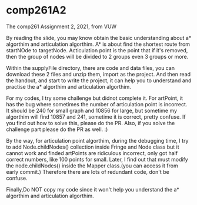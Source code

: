 # comp261A2
The comp261 Assignment 2, 2021, from VUW

By reading the slide, you may know obtain the basic understanding about  a* algorthim and articulation algorthim.
A* is about find the shortest route from startNOde to targetNode.
Acticulation point is the point that if it's removed, then the group of nodes will be divided to 2 groups even 3 groups or more.

Within the supplyFile directory, there are code and data files, you can download these 2 files and unzip them, import as the project.
And then read the handout, and start to write the project, it can help you to understand and practise the a* algorthim and articulation algorthim.

For my codes, I try some challenge but didnot complete it. For artPoint, it has the bug where sometimes the number of articulation point is incorrect. 
It should be 240 for small graph and 10856 for large, but sometime my algorthim will find 10857 and 241, sometime it is correct, pretty confuse.
If you find out how to solve this, please do the PR. Also, if you solve the challenge part please do the PR as well. :)

By the way, for articulation point algorthim, during the debugging time, I try to add Node.childNodes() collection inside Fringe and Node class
but it cannot work and finded artPoints are ridiculous incorrect, only got half correct numbers, like 100 points for small. 
Later, I find out that must modify the node.childNodes() inside the Mapper class.(you can access it from early commit.)
Therefore there are lots of redundant code, don't be confuse.


Finally,Do NOT copy my code since it won't help you understand the a* algorthim and articulation algorthim.


